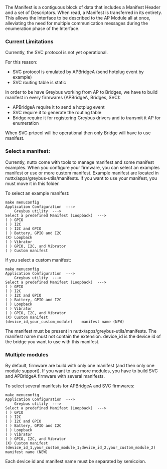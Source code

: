 The Manifest is a contiguous block of data that includes a Manifest Header and a set of Descriptors. When read, a Manifest is transferred in its entirety. This allows the Interface to be described to the AP Module all at once, alleviating the need for multiple communication messages during the enumeration phase of the Interface.

### Current Limitations
Currently, the SVC protocol is not yet operational.

For this reason:
* SVC protocol is emulated by APBridgeA (send hotplug event by example)
* SVC routing table is static

In order to be have Greybus working from AP to Bridges, we have to build manifest in every firmwares (APBridgeA, Bridges, SVC):
* APBridgeA require it to send a hotplug event
* SVC require it to generate the routing table
* Bridge require it for registering Greybus drivers and to transmit it AP for enumeration

When SVC prtocol will be operational then only Bridge will have to use manifest.

### Select a manifest:
Currently, nuttx come with tools to manage manifest and some manifest examples.
When you configure your firmware, you can select an examples manifest or use or more custom manifest.
Example manifest are located in nuttx/apps/greybus-utils/manifests. If you want to use your manifest, you must move it in this folder.

To select an example manifest:
```
make menuconfig
Application Configuration  --->
	Greybus utility  --->
Select a predefined Manifest (Loopback)  --->
( ) GPIO
( ) I2C
( ) I2C and GPIO
( ) Battery, GPIO and I2C
(X) Loopback
( ) Vibrator
( ) GPIO, I2C, and Vibrator
( ) Custom manifest
```

If you select a custom manifest:
```
make menuconfig
Application Configuration  --->
	Greybus utility  --->
Select a predefined Manifest (Loopback)  --->
( ) GPIO
( ) I2C
( ) I2C and GPIO
( ) Battery, GPIO and I2C
( ) Loopback
( ) Vibrator
( ) GPIO, I2C, and Vibrator
(X) Custom manifest
(device_id,your_custom_module)    manifest name (NEW)
```
The manifest must be present in nuttx/apps/greybus-utils/manifests. The manifest name must not contain the extension. device_id is the device id of the bridge you want to use with this manifest.

### Multiple modules
By default, firmware are build with only one manifest (and then only one module support).
If you want to use more modules, you have to build SVC and APBridgeA firmware with several manifests.

To select several manifests for APBridgeA and SVC firmwares:
```
make menuconfig
Application Configuration  --->
	Greybus utility  --->
Select a predefined Manifest (Loopback)  --->
( ) GPIO
( ) I2C
( ) I2C and GPIO
( ) Battery, GPIO and I2C
( ) Loopback
( ) Vibrator
( ) GPIO, I2C, and Vibrator
(X) Custom manifest
(device_id_1,your_custom_module_1;device_id_2,your_custom_module_2)    manifest name (NEW)
```
Each device id and manifest name must be separated by semicolon. 